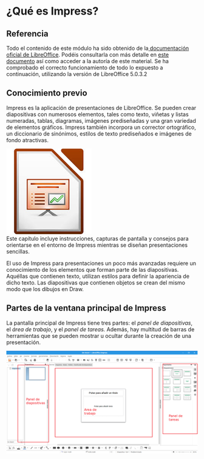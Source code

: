 # ¿Qué es Impress?

## Referencia

Todo el contenido de este módulo ha sido obtenido de la[ documentación oficial de LibreOffice](https://wiki.documentfoundation.org/Documentation/es). Podéis consultarla con más detalle en [este documento](https://wiki.documentfoundation.org/images/b/b9/0100GS3-PrimerosPasosConLibO.pdf) así como acceder a la autoría de este material. Se ha comprobado el correcto funcionamiento de todo lo expuesto a continuación, utilizando la versión de LibreOffice 5.0.3.2

## Conocimiento previo

Impress es la aplicación de presentaciones de LibreOffice. Se pueden crear diapositivas con numerosos elementos, tales como texto, viñetas y listas numeradas, tablas, diagramas, imágenes prediseñadas y una gran variedad de elementos gráficos. Impress también incorpora un corrector ortográfico, un diccionario de sinónimos, estilos de texto prediseñados e imágenes de fondo atractivas.

![](https://raw.githubusercontent.com/catedu/libreOffice-la-suite-ofimatica-libre/master/img/impress.jpg)  
Este capítulo incluye instrucciones, capturas de pantalla y consejos para orientarse en el entorno de Impress mientras se diseñan presentaciones sencillas.

El uso de Impress para presentaciones un poco más avanzadas requiere un conocimiento de los elementos que forman parte de las diapositivas. Aquéllas que contienen texto, utilizan estilos para definir la apariencia de dicho texto. Las diapositivas que contienen objetos se crean del mismo modo que los dibujos en Draw.

## Partes de la ventana principal de Impress

La pantalla principal de Impress tiene tres partes: el _panel de diapositivas_, el _área de trabajo_, y el _panel de tareas._ Además, hay multitud de barras de herramientas que se pueden mostrar u ocultar durante la creación de una presentación.

![](https://raw.githubusercontent.com/catedu/libreOffice-la-suite-ofimatica-libre/master/img/Sin_titulo_1_-_LibreOffice_Impress_342.png)

